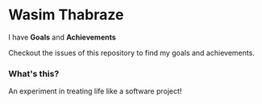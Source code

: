 Wasim Thabraze
===============

I have <b>Goals</b> and <b>Achievements</b>


Checkout the issues of this repository to find my goals and achievements.




<h3>What's this?</h3>


An experiment in treating life like a software project!
